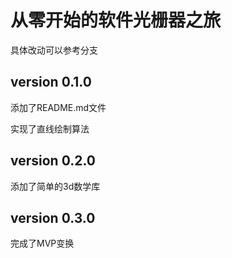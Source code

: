 # 从零开始的软件光栅器之旅

具体改动可以参考分支

## version 0.1.0

添加了README.md文件

实现了直线绘制算法

## version 0.2.0

添加了简单的3d数学库

## version 0.3.0

完成了MVP变换
